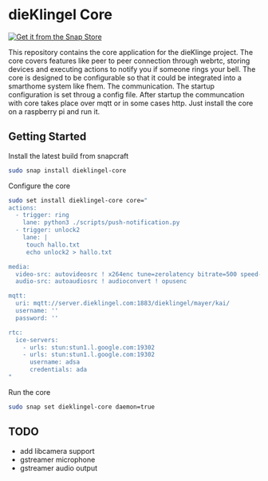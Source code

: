 # dieKlingel Core

[![Get it from the Snap Store](https://snapcraft.io/static/images/badges/en/snap-store-black.svg)](https://snapcraft.io/dieklingel-core)

This repository contains the core application for the dieKlinge project. The core covers features like peer to peer connection through webrtc, storing devices and executing actions to notify you if someone rings your bell. The core is designed to be configurable so that it could be integrated into a smarthome system like fhem. The communication. The startup configuration is set throug a config file. After startup the communcation with core takes place over mqtt or in some cases http. Just install the core on a raspberry pi and run it.

## Getting Started

Install the latest build from snapcraft

```bash
sudo snap install dieklingel-core
```

Configure the core

```bash
sudo set install dieklingel-core core="
actions:
  - trigger: ring
    lane: python3 ./scripts/push-notification.py
  - trigger: unlock2
    lane: |
     touch hallo.txt
     echo unlock2 > hallo.txt 

media:
  video-src: autovideosrc ! x264enc tune=zerolatency bitrate=500 speed-preset=superfast
  audio-src: autoaudiosrc ! audioconvert ! opusenc

mqtt:
  uri: mqtt://server.dieklingel.com:1883/dieklingel/mayer/kai/
  username: ''
  password: ''

rtc:
  ice-servers:
    - urls: stun:stun1.l.google.com:19302
    - urls: stun:stun1.l.google.com:19302
      username: adsa
      credentials: ada
"
```

Run the core

```bash
sudo snap set dieklingel-core daemon=true
```

## TODO

- add libcamera support
- gstreamer microphone
- gstreamer audio output
